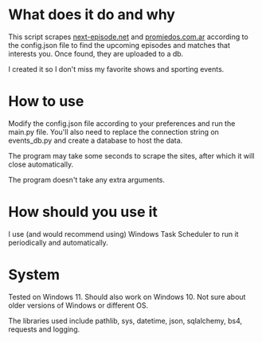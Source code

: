 # What does it do and why
This script scrapes [next-episode.net](https://next-episode.net/) and [promiedos.com.ar](https://www.promiedos.com.ar/) according to the config.json file to find the upcoming episodes and matches that interests you. Once found, they are uploaded to a db.


I created it so I don't miss my favorite shows and sporting events.
# How to use
Modify the config.json file according to your preferences and run the main.py file. You'll also need to replace the connection string on events_db.py and create a database to host the data.


The program may take some seconds to scrape the sites, after which it will close automatically.


The program doesn't take any extra arguments.
# How should you use it
I use (and would recommend using) Windows Task Scheduler to run it periodically and automatically.

# System
Tested on Windows 11. Should also work on Windows 10. Not sure about older versions of Windows or different OS.

The libraries used include pathlib, sys, datetime, json, sqlalchemy, bs4, requests and logging.
